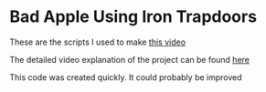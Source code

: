 # Bad Apple Using Iron Trapdoors
These are the scripts I used to make [this video](https://youtu.be/Yl47RoFQas8)

The detailed video explanation of the project can be found [here](https://youtu.be/CvajAPbe0xk)

This code was created quickly. It could probably be improved
